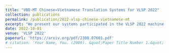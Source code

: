 ```yaml
---
title: "VBD-MT Chinese↔Vietnamese Translation Systems for VLSP 2022"
collection: publications
permalink: /publication/2022-vlsp-chinese-vietnamese-mt
excerpt: "We present our systems participated in the VLSP 2022 machine translation shared task. In the shared task this year, we participated in both translation tasks, i.e., Chinese-Vietnamese and Vietnamese-Chinese translations. We build our systems based on the neural-based Transformer model with the powerful multilingual denoising pre-trained model mBART. The systems are enhanced by a sampling method for backtranslation, which leverage large scale available monolingual data. Additionally, several other methods are applied to improve the translation quality including ensembling and postprocessing. We achieve 38.9 BLEU on ChineseVietnamese and 38.0 BLEU on VietnameseChinese on the public test sets, which outperform several strong baselines."
date: 2022-10-01
venue: 'VLSP 2022'
paperurl: 'https://arxiv.org/pdf/2308.07601.pdf'
# citation: 'Your Name, You. (2009). &quot;Paper Title Number 1.&quot; <i>Journal 1</i>. 1(1).'
---
```



